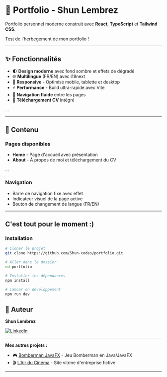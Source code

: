 # 🎨 Portfolio - Shun Lembrez

Portfolio personnel moderne construit avec **React**, **TypeScript** et **Tailwind CSS**.


Test de l'herbegement de mon portfolio !


---

## ✨ Fonctionnalités

- 🌓 **Design moderne** avec fond sombre et effets de dégradé
- 🌐 **Multilingue** (FR/EN) avec i18next
- 📱 **Responsive** - Optimisé mobile, tablette et desktop
- ⚡ **Performance** - Build ultra-rapide avec Vite
- 🎯 **Navigation fluide** entre les pages
- 💼 **Téléchargement CV** intégré

...


---

## 📄 Contenu

### Pages disponibles

- **Home** - Page d'accueil avec présentation
- **About** - À propos de moi et téléchargement du CV

...

### Navigation

- Barre de navigation fixe avec effet
- Indicateur visuel de la page active
- Bouton de changement de langue (FR/EN)

---

C'est tout pour le moment :) 
---

### Installation
```bash
# Cloner le projet
git clone https://github.com/Shun-codes/portfolio.git

# Aller dans le dossier
cd portfolio

# Installer les dépendances
npm install

# Lancer en développement
npm run dev
```

## 👤 Auteur

**Shun Lembrez**

[![LinkedIn](https://img.shields.io/badge/LinkedIn-0077B5?style=for-the-badge&logo=linkedin&logoColor=white)](https://www.linkedin.com/in/shun-lembrez)


---

**Mes autres projets :**

- 🎮 [Bomberman JavaFX](https://github.com/Shun-codes/BombermanJavaFX) - Jeu Bomberman en Java/JavaFX
- 🎬 [L'Air du Cinéma](https://github.com/Shun-codes/L-Air-du-Cinema) - Site vitrine d'entreprise fictive

---